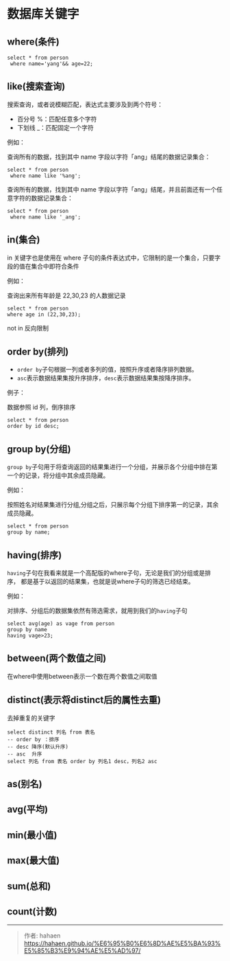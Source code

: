 # 数据库关键字

## where(条件)

```mysql
select * from person
 where name='yang'&& age=22;
```

## like(搜索查询)

搜索查询，或者说模糊匹配，表达式主要涉及到两个符号：

* 百分号 %：匹配任意多个字符 
* 下划线 _：匹配固定一个字符

例如：

查询所有的数据，找到其中 name 字段以字符「ang」结尾的数据记录集合：

```mysql
select * from person
 where name like '%ang';
```

查询所有的数据，找到其中 name 字段以字符「ang」结尾，并且前面还有一个任意字符的数据记录集合：

```mysql
select * from person
 where name like '_ang';
```

## in(集合)

in 关键字也是使用在 where 子句的条件表达式中，它限制的是一个集合，只要字段的值在集合中即符合条件

例如：

查询出来所有年龄是 22,30,23 的人数据记录
```mysql
select * from person
where age in (22,30,23);
```

not in 反向限制

## order by(排列)

* `order by`子句根据一列或者多列的值，按照升序或者降序排列数据。 
* `asc`表示数据结果集按升序排序，`desc`表示数据结果集按降序排序。

例子：

数据参照 id 列，倒序排序
```mysql
select * from person
order by id desc;
```

## group by(分组)

`group by`子句用于将查询返回的结果集进行一个分组，并展示各个分组中排在第一个的记录，将分组中其余成员隐藏。

例如：

按照姓名对结果集进行分组,分组之后，只展示每个分组下排序第一的记录，其余成员隐藏。
```mysql
select * from person
group by name;
```

## having(排序)

`having`子句在我看来就是一个高配版的where子句，无论是我们的分组或是排序，
都是基于以返回的结果集，也就是说where子句的筛选已经结束。

例如：

对排序、分组后的数据集依然有筛选需求，就用到我们的`having`子句
```mysql
select avg(age) as vage from person
group by name
having vage>23;
```

## between(两个数值之间)

在where中使用between表示一个数在两个数值之间取值

## distinct(表示将distinct后的属性去重)

去掉重复的关键字

```mysql
select distinct 列名 from 表名
-- order by ：排序
-- desc 降序(默认升序)
-- asc  升序
select 列名 from 表名 order by 列名1 desc，列名2 asc
```

## as(别名)

## avg(平均)

## min(最小值)

## max(最大值)

## sum(总和)

## count(计数)




---

> 作者: hahaen  
> https://hahaen.github.io/%E6%95%B0%E6%8D%AE%E5%BA%93%E5%85%B3%E9%94%AE%E5%AD%97/
